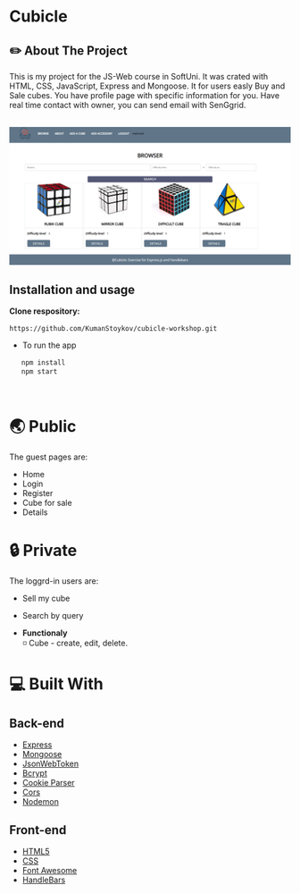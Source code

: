 # Cubicle

## :pencil2: About The Project

This is my project for the JS-Web course in SoftUni. It was crated with HTML, CSS, JavaScript, Express and Mongoose. It for users easly Buy and Sale cubes. You have profile page with specific information for you. Have real time contact with owner, you can send email with SenGgrid.

<br/>

<img alt="cubicle" src="./src/public/images/cubicle.png" />

<br/>

## Installation and usage
 
**Clone respository:**
 
 ```
 https://github.com/KumanStoykov/cubicle-workshop.git
 ```
 
 * To run the app
   <br/>
 ``` 
    npm install
    npm start
 ```

 <br/>

# :earth_asia: Public

The guest pages are:

* Home
* Login
* Register
* Cube for sale
* Details

# :lock: Private

The loggrd-in users are:

* Sell my cube
* Search by query

* **Functionaly**
  <br/>
  :white_medium_small_square: Cube - create, edit, delete.

# :computer:  Built With

## Back-end

- [Express](https://expressjs.com/)
- [Mongoose](https://mongoosejs.com/)
- [JsonWebToken](https://github.com/auth0/node-jsonwebtoken)
- [Bcrypt](https://github.com/kelektiv/node.bcrypt.js)
- [Cookie Parser](https://github.com/expressjs/cookie-parser)
- [Cors](https://github.com/expressjs/cors)
- [Nodemon](https://github.com/remy/nodemon)

## Front-end

- [HTML5](https://developer.mozilla.org/en-US/docs/Glossary/HTML5)
- [CSS](https://developer.mozilla.org/en-US/docs/Web/CSS)
- [Font Awesome](https://fontawesome.com/v5.15/how-to-use/on-the-web/using-with/react)
- [HandleBars](https://github.com/handlebars)
